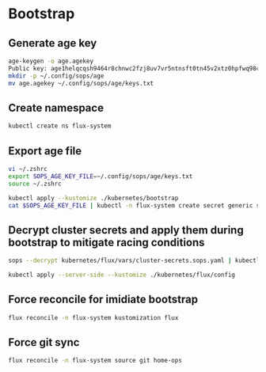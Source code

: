 # Bootstrap

## Generate age key
```bash
age-keygen -o age.agekey
Public key: age1helqcqsh9464r8chnwc2fzj8uv7vr5ntnsft0tn45v2xtz0hpfwq98cmsg
mkdir -p ~/.config/sops/age
mv age.agekey ~/.config/sops/age/keys.txt
```

## Create namespace
```bash
kubectl create ns flux-system
```

## Export age file
```bash
vi ~/.zshrc
export SOPS_AGE_KEY_FILE=~/.config/sops/age/keys.txt
source ~/.zshrc
```

```bash
kubectl apply --kustomize ./kubernetes/bootstrap
cat $SOPS_AGE_KEY_FILE | kubectl -n flux-system create secret generic sops-age --from-file=age.agekey=/dev/stdin
```

## Decrypt cluster secrets and apply them during bootstrap to mitigate racing conditions
```bash
sops --decrypt kubernetes/flux/vars/cluster-secrets.sops.yaml | kubectl apply -f -
```

```bash
kubectl apply --server-side --kustomize ./kubernetes/flux/config
```

## Force reconcile for imidiate bootstrap
```bash
flux reconcile -n flux-system kustomization flux
```

## Force git sync 
```bash
flux reconcile -n flux-system source git home-ops
```
